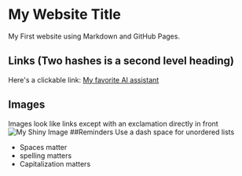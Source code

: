 # My Website Title
My First website using Markdown and GitHub Pages.
## Links (Two hashes is a second level heading)
Here's a clickable link: [My favorite AI assistant](chat.openai.com)
## Images
Images look like links except with an exclamation directly in front
![My Shiny Image](https://photos.google.com/search/moose/photo/AF1QipO2J9ZPxtmr457XdCy4rRDQ1ehGFoEWbAFt-_0)
##Reminders
Use a dash space for unordered lists
- Spaces matter
- spelling matters
- Capitalization matters
